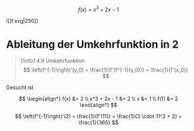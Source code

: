 $$
f(x) = x^3 + 2x - 1
$$

![[f.svg|250]]

# Ableitung der Umkehrfunktion in 2

> [!info] 4.9 Umkehrfunktion
$$
\left(f^{-1}\right)'(y_0) = \frac{1}{f'(f^{-1}(y_0))} = \frac{1}{f'(x_0)}
$$

Gesucht ist 

$$
\begin{align*}
	f(x) &= 2 \\
	x^3 + 2x - 1 &= 2 \\
	x &= 1 \\
	f(1) &= 2
\end{align*}
$$

$$
\left(f^{-1}\right)'(2) = \frac{1}{f'(11)} = \frac{1}{3 \cdot 11^2 + 2} = \frac{1}{365}
$$
